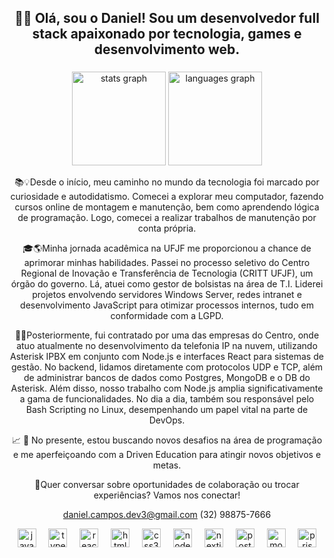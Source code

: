 <h2 align="center"> 👋🏼 Olá, sou o Daniel! Sou um desenvolvedor full stack apaixonado por tecnologia, games e desenvolvimento web.</h2>


###

<div align="center">
  <img src="https://github-readme-stats.vercel.app/api?username=DanielCamposDevX&hide_title=false&hide_rank=false&show_icons=true&include_all_commits=true&count_private=true&disable_animations=false&theme=dracula&locale=en&hide_border=false" height="150" alt="stats graph"  />
  <img src="https://github-readme-stats.vercel.app/api/top-langs?username=DanielCamposDevX&locale=en&hide_title=false&layout=compact&card_width=320&langs_count=5&theme=dracula&hide_border=false" height="150" alt="languages graph"  />
  <p>

📚💡Desde o início, meu caminho no mundo da tecnologia foi marcado por curiosidade e autodidatismo. Comecei a explorar meu computador, fazendo cursos online de montagem e manutenção, bem como aprendendo lógica de programação. Logo, comecei a realizar trabalhos de manutenção por conta própria.

🎓🌎Minha jornada acadêmica na UFJF me proporcionou a chance de aprimorar minhas habilidades. Passei no processo seletivo do Centro Regional de Inovação e Transferência de Tecnologia (CRITT UFJF), um órgão do governo. Lá, atuei como gestor de bolsistas na área de T.I. Liderei projetos envolvendo servidores Windows Server, redes intranet e desenvolvimento JavaScript para otimizar processos internos, tudo em conformidade com a LGPD.

🚀💼Posteriormente, fui contratado por uma das empresas do Centro, onde atuo atualmente no desenvolvimento da telefonia IP na nuvem, utilizando Asterisk IPBX em conjunto com Node.js e interfaces React para sistemas de gestão. No backend, lidamos diretamente com protocolos UDP e TCP, além de administrar bancos de dados como Postgres, MongoDB e o DB do Asterisk. Além disso, nosso trabalho com Node.js amplia significativamente a gama de funcionalidades. No dia a dia, também sou responsável pelo Bash Scripting no Linux, desempenhando um papel vital na parte de DevOps.

📈 💪 No presente, estou buscando novos desafios na área de programação e me aperfeiçoando com a Driven Education para atingir novos objetivos e metas.

🤝Quer conversar sobre oportunidades de colaboração ou trocar experiências? Vamos nos conectar!

daniel.campos.dev3@gmail.com
(32) 98875-7666
</p>
</div>

<div align="center">
  <img src="https://cdn.jsdelivr.net/gh/devicons/devicon/icons/javascript/javascript-original.svg" height="30" alt="javascript logo"  />
  <img width="12" />
  <img src="https://cdn.jsdelivr.net/gh/devicons/devicon/icons/typescript/typescript-original.svg" height="30" alt="typescript logo"  />
  <img width="12" />
  <img src="https://cdn.jsdelivr.net/gh/devicons/devicon/icons/react/react-original.svg" height="30" alt="react logo"  />
  <img width="12" />
  <img src="https://cdn.jsdelivr.net/gh/devicons/devicon/icons/html5/html5-original.svg" height="30" alt="html5 logo"  />
  <img width="12" />
  <img src="https://cdn.jsdelivr.net/gh/devicons/devicon/icons/css3/css3-original.svg" height="30" alt="css3 logo"  />
  <img width="12" />
  <img src="https://cdn.jsdelivr.net/gh/devicons/devicon/icons/nodejs/nodejs-original.svg" height="30" alt="nodejs logo"  />
  <img width="12" />
  <img src="https://cdn.jsdelivr.net/gh/devicons/devicon/icons/nextjs/nextjs-original.svg" height="30" alt="nextjs logo"  />
  <img width="12" />
  <img src="https://cdn.jsdelivr.net/gh/devicons/devicon/icons/postgresql/postgresql-original.svg" height="30" alt="postgresql logo"  />
  <img width="12" />
  <img src="https://cdn.jsdelivr.net/gh/devicons/devicon/icons/mongodb/mongodb-original.svg" height="30" alt="mongodb logo"  />
  <img width="12" />
  <img src="https://skillicons.dev/icons?i=prisma" height="30" alt="prisma logo"  />
</div>
